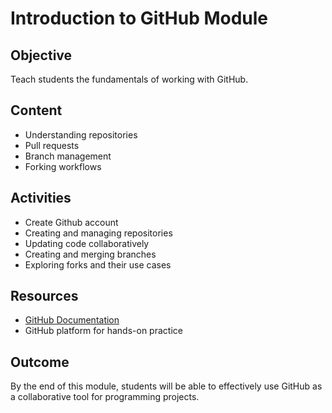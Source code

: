 # Introduction to GitHub Module

## Objective
Teach students the fundamentals of working with GitHub.

## Content
- Understanding repositories
- Pull requests
- Branch management
- Forking workflows

## Activities
- Create Github account
- Creating and managing repositories
- Updating code collaboratively
- Creating and merging branches
- Exploring forks and their use cases

## Resources
- [GitHub Documentation](https://docs.github.com/)
- GitHub platform for hands-on practice

## Outcome
By the end of this module, students will be able to effectively use GitHub as a collaborative tool for programming projects.


